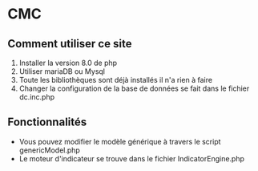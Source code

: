 # CMC

<h2>Comment utiliser ce site</h2>
<ol>
    <li>Installer la version 8.0 de php</li>
    <li>Utiliser mariaDB ou Mysql</li>
    <li>Toute les bibliothèques sont déjà installés il n'a rien à faire</li>
    <li>Changer la configuration de la base de données se fait dans le fichier dc.inc.php</li>
</ol>

<h2>Fonctionnalités</h2>
<ul>
    <li>Vous pouvez modifier le modèle générique à travers le script genericModel.php</li>
    <li>Le moteur d'indicateur se trouve dans le fichier IndicatorEngine.php</li>
</ul>